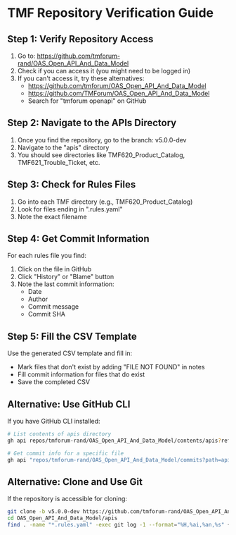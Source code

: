 
# TMF Repository Verification Guide

## Step 1: Verify Repository Access
1. Go to: https://github.com/tmforum-rand/OAS_Open_API_And_Data_Model
2. Check if you can access it (you might need to be logged in)
3. If you can't access it, try these alternatives:
   - https://github.com/tmforum/OAS_Open_API_And_Data_Model
   - https://github.com/TMForum/OAS_Open_API_And_Data_Model
   - Search for "tmforum openapi" on GitHub

## Step 2: Navigate to the APIs Directory
1. Once you find the repository, go to the branch: v5.0.0-dev
2. Navigate to the "apis" directory
3. You should see directories like TMF620_Product_Catalog, TMF621_Trouble_Ticket, etc.

## Step 3: Check for Rules Files
1. Go into each TMF directory (e.g., TMF620_Product_Catalog)
2. Look for files ending in ".rules.yaml"
3. Note the exact filename

## Step 4: Get Commit Information
For each rules file you find:
1. Click on the file in GitHub
2. Click "History" or "Blame" button
3. Note the last commit information:
   - Date
   - Author
   - Commit message
   - Commit SHA

## Step 5: Fill the CSV Template
Use the generated CSV template and fill in:
- Mark files that don't exist by adding "FILE NOT FOUND" in notes
- Fill commit information for files that do exist
- Save the completed CSV

## Alternative: Use GitHub CLI
If you have GitHub CLI installed:
```bash
# List contents of apis directory
gh api repos/tmforum-rand/OAS_Open_API_And_Data_Model/contents/apis?ref=v5.0.0-dev

# Get commit info for a specific file
gh api "repos/tmforum-rand/OAS_Open_API_And_Data_Model/commits?path=apis/TMF620_Product_Catalog/FILENAME.rules.yaml&per_page=1"
```

## Alternative: Clone and Use Git
If the repository is accessible for cloning:
```bash
git clone -b v5.0.0-dev https://github.com/tmforum-rand/OAS_Open_API_And_Data_Model.git
cd OAS_Open_API_And_Data_Model/apis
find . -name "*.rules.yaml" -exec git log -1 --format="%H,%ai,%an,%s" {} \; > ../rules_commits.csv
```
